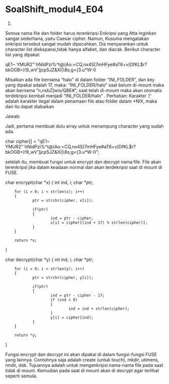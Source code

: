 # SoalShift_modul4_E04

1.
Semua nama file dan folder harus terenkripsi
Enkripsi yang Atta inginkan sangat sederhana, yaitu Caesar cipher. Namun, Kusuma mengatakan enkripsi tersebut sangat mudah dipecahkan. Dia menyarankan untuk character list diekspansi,tidak hanya alfabet, dan diacak. Berikut character list yang dipakai:

qE1~ YMUR2"`hNIdPzi%^t@(Ao:=CQ,nx4S[7mHFye#aT6+v)DfKL$r?bkOGB>}!9_wV']jcp5JZ&Xl|\8s;g<{3.u*W-0

Misalkan ada file bernama “halo” di dalam folder “INI_FOLDER”, dan key yang dipakai adalah 17, maka:
“INI_FOLDER/halo” saat belum di-mount maka akan bernama “n,nsbZ]wio/QBE#”, saat telah di-mount maka akan otomatis terdekripsi kembali menjadi “INI_FOLDER/halo” .
Perhatian: Karakter ‘/’ adalah karakter ilegal dalam penamaan file atau folder dalam *NIX, maka dari itu dapat diabaikan

Jawab:

Jadi, pertama membuat dulu array untuk menampung character yang sudah ada.

char cipher[] = "qE1~ YMUR2\"`hNIdPzi%^t@(Ao:=CQ,nx4S[7mHFye#aT6+v)DfKL$r?bkOGB>}!9_wV']jcp5JZ&Xl|\\8s;g<{3.u*W-0";

setelah itu, membuat fungsi untuk encrypt dan decrypt nama file. File akan terenkripsi jika dalam keadaan normal dan akan terdekripsi
saat di mount di FUSE.

char encrypt(char *x)
{
		int ind, i;
		char *ptr;

		for (i = 0; i < strlen(x); i++)
		{
				ptr = strchr(cipher, x[i]);

				if(ptr) 
				{
						ind = ptr - cipher;
						x[i] = cipher[(ind + 17) % strlen(cipher)];
				}
		}

		return *x;
}

char decrypt(char *y)
{
		int ind, i;
		char *ptr;

		for (i = 0; i < strlen(y); i++)
		{
				ptr = strchr(cipher, y[i]);

				if(ptr) 
				{
						ind = ptr - cipher - 17;
						if (ind < 0)
						{
								ind = ind + strlen(cipher);
						}
						y[i] = cipher[ind];
				}
		}

		return *y;
}

Fungsi encrypt dan decrypt ini akan dipakai di dalam fungsi-fungsi FUSE yang lainnya. Contohnya saja adalah create (untuk touch),
mkdir, utimens, rmdir, dsb. Tujuannya adalah untuk mengenkripsi nama-nama file pada saat tidak di mount. Kemudian pada saat di mount akan
di decrypt agar terlihat seperti semula.
